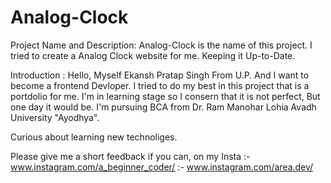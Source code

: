 # Analog-Clock

Project Name and Description: Analog-Clock is the name of this project. I tried to create a Analog Clock website for me. Keeping it Up-to-Date.

Introduction : Hello, Myself Ekansh Pratap Singh From U.P. And I want to become a frontend Devloper. I tried to do my best in this project that is a portdolio for me. I'm in learning stage so I consern that it is not perfect, But one day it would be. I'm pursuing BCA from Dr. Ram Manohar Lohia Avadh University "Ayodhya".

Curious about learning new technoliges.

Please give me a short feedback if you can, on my Insta :- www.instagram.com/a_beginner_coder/
                                                        :- www.instagram.com/area.dev/
